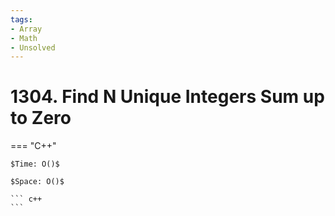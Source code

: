 ```yaml
---
tags:
- Array
- Math
- Unsolved
---
```



# 1304. Find N Unique Integers Sum up to Zero

=== "C++"

    $Time: O()$

    $Space: O()$

    ``` c++
    ```